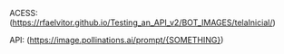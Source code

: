 ACESS: (https://rfaelvitor.github.io/Testing_an_API_v2/BOT_IMAGES/telaInicial/)



API: (https://image.pollinations.ai/prompt/{SOMETHING})
